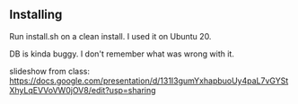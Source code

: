 ## Installing
Run install.sh on a clean install. I used it on Ubuntu 20.

DB is kinda buggy. I don't remember what was wrong with it.

slideshow from class:
https://docs.google.com/presentation/d/131I3gumYxhapbuoUy4paL7vGYStXhyLqEVVoVW0jOV8/edit?usp=sharing
